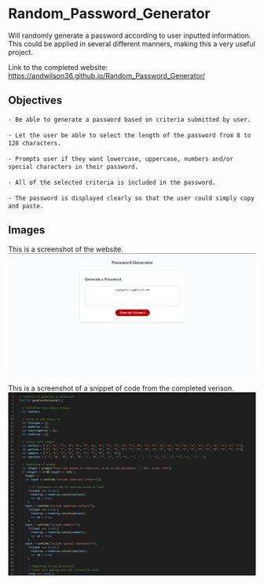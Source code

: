 # Random_Password_Generator
Will randomly generate a password according to user inputted information. This could be applied in several different manners, making this a very useful project.

Link to the completed website: https://andwilson36.github.io/Random_Password_Generator/

## Objectives 

```
- Be able to generate a password based on criteria submitted by user.

- Let the user be able to select the length of the password from 8 to 128 characters.

- Prompts user if they want lowercase, uppercase, numbers and/or special characters in their password.

- All of the selected criteria is included in the password.

- The password is displayed clearly so that the user could simply copy and paste.
```

## Images

This is a screenshot of the website.
![](/assets/images/pwd_gen_ss.png)

This is a screenshot of a snippet of code from the completed verison.
![](/assets/images/pwd_gen_code.png)
